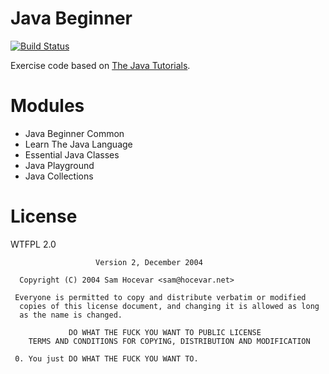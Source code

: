 # Java Beginner
[![Build Status](https://travis-ci.org/bonjourcs/java-beginner.svg?branch=master)](https://travis-ci.org/bonjourcs/java-beginner)

Exercise code based on [The Java Tutorials](https://docs.oracle.com/javase/tutorial/).

# Modules

- Java Beginner Common
- Learn The Java Language
- Essential Java Classes
- Java Playground
- Java Collections

# License

WTFPL 2.0

```
                   Version 2, December 2004
  
  Copyright (C) 2004 Sam Hocevar <sam@hocevar.net>
  
 Everyone is permitted to copy and distribute verbatim or modified
  copies of this license document, and changing it is allowed as long
  as the name is changed.
  
             DO WHAT THE FUCK YOU WANT TO PUBLIC LICENSE
    TERMS AND CONDITIONS FOR COPYING, DISTRIBUTION AND MODIFICATION
  
 0. You just DO WHAT THE FUCK YOU WANT TO.
 
```
